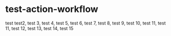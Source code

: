 # test-action-workflow
test test2, test 3, test 4, test 5, test 6, test 7, test 8, test 9, test 10, test 11, test 11, test 12, test 13, test 14, test 15
